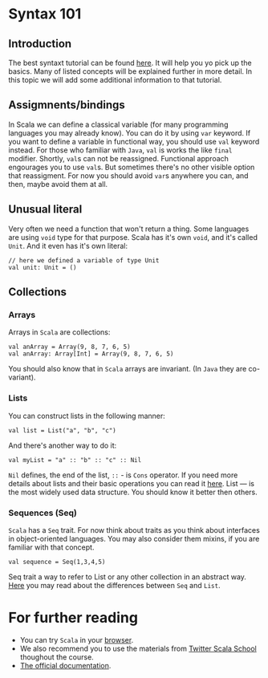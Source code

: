 Syntax 101
==========

## Introduction
The best syntaxt tutorial can be found [here][scala_in_5_minutes]. It will help
you yo pick up the basics. Many of listed concepts will be explained further
in more detail. In this topic we will add some additional information to that
tutorial.


## Assigmnents/bindings
In Scala we can define a classical variable (for many programming languages you
may already know). You can do it by using `var` keyword. If you want to define
a variable in functional way, you should use `val` keyword instead. For those
who familiar with `Java`, `val` is works the like `final` modifier. Shortly,
`val`s can not be reassigned. Functional approach engourages you to use `val`s.
But sometimes there's no other visible option that reassigment. For now you
should avoid `var`s anywhere you can, and then, maybe avoid them at all.


## Unusual literal
Very often we need a function that won't return a thing. Some languages are
using `void` type for that purpose. Scala has it's own `void`, and it's called
`Unit`. And it even has it's own literal:

    // here we defined a variable of type Unit
    val unit: Unit = ()


## Collections
### Arrays
Arrays in `Scala` are collections:

    val anArray = Array(9, 8, 7, 6, 5)
    val anArray: Array[Int] = Array(9, 8, 7, 6, 5)

You should also know that in `Scala` arrays are invariant. (In `Java` they
are co-variant).

### Lists
You can construct lists in the following manner:

    val list = List("a", "b", "c")

And there's another way to do it:

    val myList = "a" :: "b" :: "c" :: Nil

`Nil` defines, the end of the list, `::` - is `Cons` operator. If you need more
details about lists and their basic operations you can read it [here][lists].
List — is the most widely used data structure. You should know it better then
others.


### Sequences (Seq)
`Scala` has a `Seq` trait. For now think about traits as you think about
interfaces in object-oriented languages. You may also consider them mixins, if
you are familiar with that concept.

    val sequence = Seq(1,3,4,5)

Seq trait a way to refer to List or any other collection in an abstract way.
[Here][seq_list] you may read about the differences between `Seq` and `List`.



For further reading
==================
  - You can try `Scala` in your [browser][scala-in-your-browser].
  - We also recommend you to use the materials from [Twitter Scala School][tss]
    thoughout the course.
  - [The official documentation][offdoc].

[scala-in-your-browser]: http://scalatutorials.com/tour/
[tss]: http://twitter.github.io/scala_school/
[offdoc]: http://docs.scala-lang.org/
[scala_in_5_minutes]: https://learnxinyminutes.com/docs/scala/
[sicp]: https://en.wikipedia.org/wiki/Structure_and_Interpretation_of_Computer_Programs
[lists]: https://www.tutorialspoint.com/scala/scala_lists.htm
[seq_list]: http://stackoverflow.com/a/10866807/1655785


